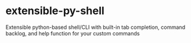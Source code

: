 # extensible-py-shell
Extensible python-based shell/CLI with built-in tab completion, command backlog, and help function for your custom commands
